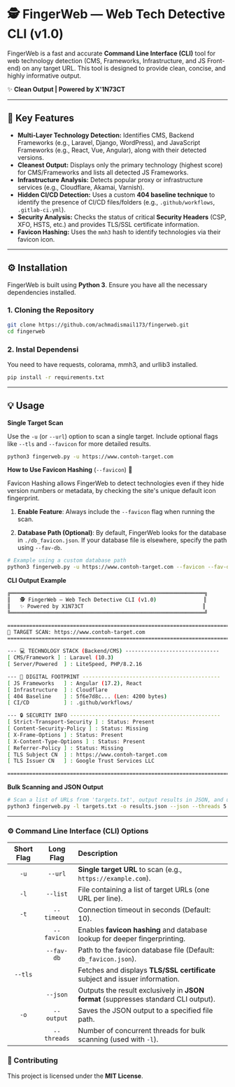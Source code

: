 # 🕵️ FingerWeb — Web Tech Detective CLI (v1.0)

FingerWeb is a fast and accurate **Command Line Interface (CLI)** tool for web technology detection (CMS, Frameworks, Infrastructure, and JS Front-end) on any target URL. This tool is designed to provide clean, concise, and highly informative output.

✨ **Clean Output | Powered by X'1N73CT**

---

## 🚀 Key Features

* **Multi-Layer Technology Detection:** Identifies CMS, Backend Frameworks (e.g., Laravel, Django, WordPress), and JavaScript Frameworks (e.g., React, Vue, Angular), along with their detected versions.
* **Cleanest Output:** Displays only the primary technology (highest score) for CMS/Frameworks and lists all detected JS Frameworks.
* **Infrastructure Analysis:** Detects popular proxy or infrastructure services (e.g., Cloudflare, Akamai, Varnish).
* **Hidden CI/CD Detection:** Uses a custom **404 baseline technique** to identify the presence of CI/CD files/folders (e.g., `.github/workflows`, `.gitlab-ci.yml`).
* **Security Analysis:** Checks the status of critical **Security Headers** (CSP, XFO, HSTS, etc.) and provides TLS/SSL certificate information.
* **Favicon Hashing:** Uses the `mmh3` hash to identify technologies via their favicon icon.

---

## ⚙️ Installation

FingerWeb is built using **Python 3**. Ensure you have all the necessary dependencies installed.

### 1. Cloning the Repository

```bash
git clone https://github.com/achmadismail173/fingerweb.git
cd fingerweb
```


### 2. Instal Dependensi

You need to have requests, colorama, mmh3, and urllib3 installed.

```bash
pip install -r requirements.txt
```

---

## 💡 Usage

**Single Target Scan**

Use the `-u` (or `--url`) option to scan a single target. Include optional flags like `--tls` and `--favicon` for more detailed results.

```bash
python3 fingerweb.py -u https://www.contoh-target.com
```


**How to Use Favicon Hashing** (`--favicon`) 🔎

Favicon Hashing allows FingerWeb to detect technologies even if they hide version numbers or metadata, by checking the site's unique default icon fingerprint.

  1. **Enable Feature**: Always include the `--favicon` flag when running the scan.
  
  2. **Database Path (Optional)**: By default, FingerWeb looks for the database in `./db_favicon.json`. If your database file is elsewhere, specify the path using `--fav-db`.


```bash
# Example using a custom database path
python3 fingerweb.py -u https://www.contoh-target.com --favicon --fav-db /path/to/my/custom_db.json
```


**CLI Output Example**

```bash
╔══════════════════════════════════════════════════════════════╗
║   🕵️ FingerWeb — Web Tech Detective CLI (v1.0)               ║
║   ✨ Powered by X1N73CT                                      ║
╚══════════════════════════════════════════════════════════════╝

==========================================================================
🎯 TARGET SCAN: https://www.contoh-target.com
==========================================================================

--- 💻 TECHNOLOGY STACK (Backend/CMS) ------------------------------
[ CMS/Framework ] : Laravel (10.3)
[ Server/Powered  ] : LiteSpeed, PHP/8.2.16

--- 👣 DIGITAL FOOTPRINT --------------------------------------------
[ JS Frameworks   ] : Angular (17.2), React
[ Infrastructure  ] : Cloudflare
[ 404 Baseline    ] : 5f6e7d8c... (Len: 4200 bytes)
[ CI/CD           ] : .github/workflows/

--- 🔒 SECURITY INFO ------------------------------------------------
[ Strict-Transport-Security ] : Status: Present
[ Content-Security-Policy ] : Status: Missing
[ X-Frame-Options ] : Status: Present
[ X-Content-Type-Options ] : Status: Present
[ Referrer-Policy ] : Status: Missing
[ TLS Subject CN  ] : https://www.contoh-target.com
[ TLS Issuer CN   ] : Google Trust Services LLC

==========================================================================
```


**Bulk Scanning and JSON Output**

```bash
# Scan a list of URLs from 'targets.txt', output results in JSON, and use 5 threads
python3 fingerweb.py -l targets.txt -o results.json --json --threads 5
```

---

### ⚙️ Command Line Interface (CLI) Options

| Short Flag | Long Flag | Description |
| :---: | :---: | :--- |
| `-u` | `--url` | **Single target URL** to scan (e.g., `https://example.com`). |
| `-l` | `--list` | File containing a list of target URLs (one URL per line). |
| `-t` | `--timeout` | Connection timeout in seconds (Default: 10). |
| | `--favicon` | Enables **favicon hashing** and database lookup for deeper fingerprinting. |
| | `--fav-db` | Path to the favicon database file (Default: `db_favicon.json`). |
| `--tls` | | Fetches and displays **TLS/SSL certificate** subject and issuer information. |
| | `--json` | Outputs the result exclusively in **JSON format** (suppresses standard CLI output). |
| `-o` | `--output` | Saves the JSON output to a specified file path. |
| | `--threads` | Number of concurrent threads for bulk scanning (used with `-l`). |

### 🤝 Contributing

This project is licensed under the **MIT License**.
